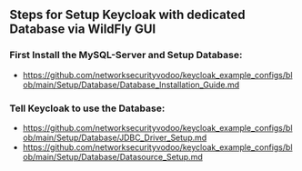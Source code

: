 ## Steps for Setup Keycloak with dedicated Database via WildFly GUI

### First Install the MySQL-Server and Setup Database:
+ https://github.com/networksecurityvodoo/keycloak_example_configs/blob/main/Setup/Database/Database_Installation_Guide.md

### Tell Keycloak to use the Database:
+ https://github.com/networksecurityvodoo/keycloak_example_configs/blob/main/Setup/Database/JDBC_Driver_Setup.md
+ https://github.com/networksecurityvodoo/keycloak_example_configs/blob/main/Setup/Database/Datasource_Setup.md
